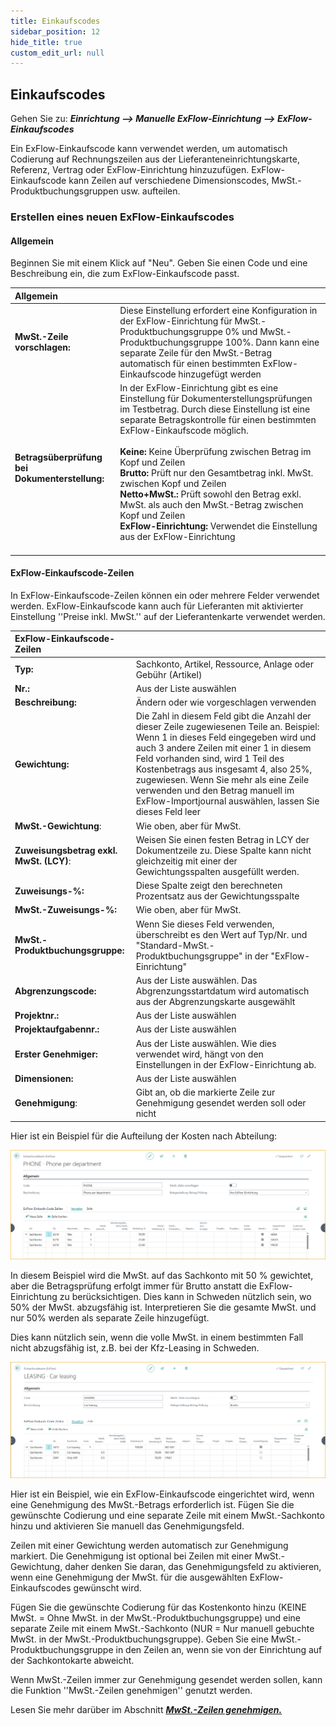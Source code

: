 ```yaml
---
title: Einkaufscodes
sidebar_position: 12
hide_title: true
custom_edit_url: null
---
```

## Einkaufscodes
 
Gehen Sie zu: ***Einrichtung \--\> Manuelle ExFlow-Einrichtung \--\> ExFlow-Einkaufscodes***
 
Ein ExFlow-Einkaufscode kann verwendet werden, um automatisch Codierung auf Rechnungszeilen aus der Lieferanteneinrichtungskarte, Referenz, Vertrag oder ExFlow-Einrichtung hinzuzufügen. ExFlow-Einkaufscode kann Zeilen auf verschiedene Dimensionscodes, MwSt.-Produktbuchungsgruppen usw. aufteilen.
 
### Erstellen eines neuen ExFlow-Einkaufscodes
 
#### Allgemein
Beginnen Sie mit einem Klick auf "Neu". Geben Sie einen Code und eine Beschreibung ein, die zum ExFlow-Einkaufscode passt.
 
| Allgemein      |    |
|:-|:-|
| **MwSt.-Zeile vorschlagen:**             | Diese Einstellung erfordert eine Konfiguration in der ExFlow-Einrichtung für MwSt.-Produktbuchungsgruppe 0% und MwSt.-Produktbuchungsgruppe 100%. Dann kann eine separate Zeile für den MwSt.-Betrag automatisch für einen bestimmten ExFlow-Einkaufscode hinzugefügt werden
| **Betragsüberprüfung bei Dokumenterstellung:**   | In der ExFlow-Einrichtung gibt es eine Einstellung für Dokumenterstellungsprüfungen im Testbetrag. Durch diese Einstellung ist eine separate Betragskontrolle für einen bestimmten ExFlow-Einkaufscode möglich. <br/><br/> **Keine:** Keine Überprüfung zwischen Betrag im Kopf und Zeilen <br/> **Brutto:** Prüft nur den Gesamtbetrag inkl. MwSt. zwischen Kopf und Zeilen <br/>**Netto+MwSt.:** Prüft sowohl den Betrag exkl. MwSt. als auch den MwSt.-Betrag zwischen Kopf und Zeilen <br/>**ExFlow-Einrichtung:** Verwendet die Einstellung aus der ExFlow-Einrichtung <br/><br/>
 
#### ExFlow-Einkaufscode-Zeilen
 
In ExFlow-Einkaufscode-Zeilen können ein oder mehrere Felder verwendet werden. ExFlow-Einkaufscode kann auch für Lieferanten mit aktivierter Einstellung ''Preise inkl. MwSt.'' auf der Lieferantenkarte verwendet werden. 
 
| ExFlow-Einkaufscode-Zeilen      | |
|:-|:-|
|**Typ:**                      | Sachkonto, Artikel, Ressource, Anlage oder Gebühr (Artikel)
| **Nr.:**                      | Aus der Liste auswählen
| **Beschreibung:**              | Ändern oder wie vorgeschlagen verwenden
| **Gewichtung:**                   | Die Zahl in diesem Feld gibt die Anzahl der dieser Zeile zugewiesenen Teile an. Beispiel: Wenn 1 in dieses Feld eingegeben wird und auch 3 andere Zeilen mit einer 1 in diesem Feld vorhanden sind, wird 1 Teil des Kostenbetrags aus insgesamt 4, also 25%, zugewiesen. Wenn Sie mehr als eine Zeile verwenden und den Betrag manuell im ExFlow-Importjournal auswählen, lassen Sie dieses Feld leer
| **MwSt.-Gewichtung**:               | Wie oben, aber für MwSt.
| **Zuweisungsbetrag exkl. MwSt. (LCY)**:        | Weisen Sie einen festen Betrag in LCY der Dokumentzeile zu. Diese Spalte kann nicht gleichzeitig mit einer der Gewichtungsspalten ausgefüllt werden.
| **Zuweisungs-%:**             | Diese Spalte zeigt den berechneten Prozentsatz aus der Gewichtungsspalte
| **MwSt.-Zuweisungs-%:**         | Wie oben, aber für MwSt.
| **MwSt.-Produktbuchungsgruppe:**  | Wenn Sie dieses Feld verwenden, überschreibt es den Wert auf Typ/Nr. und "Standard-MwSt.-Produktbuchungsgruppe" in der "ExFlow-Einrichtung"
| **Abgrenzungscode:**            | Aus der Liste auswählen. Das Abgrenzungsstartdatum wird automatisch aus der Abgrenzungskarte ausgewählt
| **Projektnr.:**                  | Aus der Liste auswählen
| **Projektaufgabennr.:**             | Aus der Liste auswählen
| **Erster Genehmiger:**           | Aus der Liste auswählen. Wie dies verwendet wird, hängt von den Einstellungen in der ExFlow-Einrichtung ab.
| **Dimensionen:**               | Aus der Liste auswählen
| **Genehmigung**:                 | Gibt an, ob die markierte Zeile zur Genehmigung gesendet werden soll oder nicht

 
Hier ist ein Beispiel für die Aufteilung der Kosten nach Abteilung:
 
![ExFlow Purchase Code Card](../../images/puchase-code-001.png)
 
In diesem Beispiel wird die MwSt. auf das Sachkonto mit 50 % gewichtet, aber die Betragsprüfung erfolgt immer für Brutto anstatt die ExFlow-Einrichtung zu berücksichtigen. Dies kann in Schweden nützlich sein, wo 50% der MwSt. abzugsfähig ist. Interpretieren Sie die gesamte MwSt. und nur 50% werden als separate Zeile hinzugefügt.
 
Dies kann nützlich sein, wenn die volle MwSt. in einem bestimmten Fall nicht abzugsfähig ist, z.B. bei der Kfz-Leasing in Schweden.
 
![ExFlow Purchase Code Card](../../images/puchase-code-002.png)
 
Hier ist ein Beispiel, wie ein ExFlow-Einkaufscode eingerichtet wird, wenn eine Genehmigung des MwSt.-Betrags erforderlich ist. Fügen Sie die gewünschte Codierung und eine separate Zeile mit einem MwSt.-Sachkonto hinzu und aktivieren Sie manuell das Genehmigungsfeld.

Zeilen mit einer Gewichtung werden automatisch zur Genehmigung markiert. Die Genehmigung ist optional bei Zeilen mit einer MwSt.-Gewichtung, daher denken Sie daran, das Genehmigungsfeld zu aktivieren, wenn eine Genehmigung der MwSt. für die ausgewählten ExFlow-Einkaufscodes gewünscht wird.

Fügen Sie die gewünschte Codierung für das Kostenkonto hinzu (KEINE MwSt. = Ohne MwSt. in der MwSt.-Produktbuchungsgruppe) und eine separate Zeile mit einem MwSt.-Sachkonto (NUR = Nur manuell gebuchte MwSt. in der MwSt.-Produktbuchungsgruppe). Geben Sie eine MwSt.-Produktbuchungsgruppe in den Zeilen an, wenn sie von der Einrichtung auf der Sachkontokarte abweicht.

Wenn MwSt.-Zeilen immer zur Genehmigung gesendet werden sollen, kann die Funktion ''MwSt.-Zeilen genehmigen'' genutzt werden.

Lesen Sie mehr darüber im Abschnitt [***MwSt.-Zeilen genehmigen.***](https://docs.signupsoftware.com/business-central/docs/user-manual/business-functionality/approve-vat-lines)